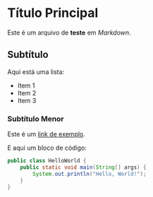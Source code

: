 # Título Principal

Este é um arquivo de **teste** em _Markdown_.

## Subtítulo

Aqui está uma lista:

- Item 1
- Item 2
- Item 3

### Subtítulo Menor

Este é um [link de exemplo](https://www.exemplo.com).

E aqui um bloco de código:

```java
public class HelloWorld {
    public static void main(String[] args) {
        System.out.println("Hello, World!");
    }
}